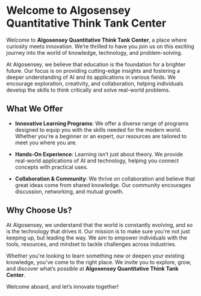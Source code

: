 # Welcome to Algosensey Quantitative Think Tank Center

Welcome to **Algosensey Quantitative Think Tank Center**, a place where curiosity meets innovation. We’re thrilled to have you join us on this exciting journey into the world of knowledge, technology, and problem-solving.

At Algosensey, we believe that education is the foundation for a brighter future. Our focus is on providing cutting-edge insights and fostering a deeper understanding of AI and its applications in various fields. We encourage exploration, creativity, and collaboration, helping individuals develop the skills to think critically and solve real-world problems.

## What We Offer

- **Innovative Learning Programs**: We offer a diverse range of programs designed to equip you with the skills needed for the modern world. Whether you're a beginner or an expert, our resources are tailored to meet you where you are.
  
- **Hands-On Experience**: Learning isn’t just about theory. We provide real-world applications of AI and technology, helping you connect concepts with practical uses.

- **Collaboration & Community**: We thrive on collaboration and believe that great ideas come from shared knowledge. Our community encourages discussion, networking, and mutual growth.

## Why Choose Us?

At Algosensey, we understand that the world is constantly evolving, and so is the technology that drives it. Our mission is to make sure you're not just keeping up, but leading the way. We aim to empower individuals with the tools, resources, and mindset to tackle challenges across industries.

Whether you're looking to learn something new or deepen your existing knowledge, you’ve come to the right place. We invite you to explore, grow, and discover what’s possible at **Algosensey Quantitative Think Tank Center**.

Welcome aboard, and let’s innovate together!
